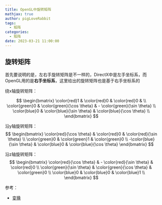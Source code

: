 ```yaml
---
title: OpenGL中旋转矩阵
mathjax: true
author: pigLoveRabbit
tags:
  - 矩阵
categories:
  - 矩阵
date: 2023-03-21 11:00:00
---
```

## 旋转矩阵
首先要说明的是，左右手旋转矩阵是不一样的，DirectX中是左手坐标系，而OpenGL用的是**右手坐标系**，这里给出的旋转矩阵也是基于右手坐标系的  

绕x轴旋转矩阵：  


$$
\begin{bmatrix} 
\color{red}1 & \color{red}0 & \color{red}0 & \\ 
\color{green}0 & \color{green}{\cos \theta} & - \color{green}{\sin \theta} \\  
\color{blue}0 & \color{blue}{\sin \theta} & \color{blue}{\cos \theta} \\  \end{bmatrix}
$$


沿y轴旋转矩阵：  
$$
\begin{bmatrix} 
\color{red}{\cos \theta} & \color{red}0 & \color{red}{\sin \theta} \\ 
\color{green}0 & \color{green}1 & \color{green}0  \\ 
-\color{blue}{\sin \theta} & \color{blue}0 & \color{blue}{\cos \theta}
\end{bmatrix}
$$


沿z轴旋转矩阵：  
$$
\begin{bmatrix} 
\color{red}{\cos \theta} & - \color{red}{\sin \theta} & \color{red}0  \\ 
\color{green}{\sin \theta} & \color{green}{\cos \theta} & \color{green}0  \\ 
\color{blue}0 & \color{blue}0 & \color{blue}1  \\ 
\end{bmatrix}
$$










参考：  
* [变换](https://learnopengl-cn.readthedocs.io/zh/latest/01%20Getting%20started/07%20Transformations/#_18)